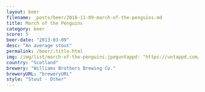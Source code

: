 ```yaml
---
layout: beer
filename: _posts/beer/2016-11-09-march-of-the-penguins.md
title: March of the Penguins
category: beer
score: 5
beer-date: "2013-03-09"
desc: "An average stout"
permalink: /beer/:title.html
img: /img/list/march-of-the-penguins.jpeguntappd: "https://untappd.com/b/williams-brothers-brewing-co--march-of-the-penguins/34067"
country: "Scotland"
brewery: "Williams Brothers Brewing Co."
breweryURL: "breweryURL"
style: "Stout - Other"
---
```

